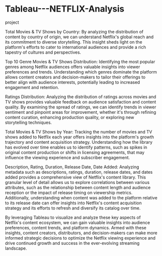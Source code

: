 # Tableau---NETFLIX-Analysis
project 

Total Movies & TV Shows by Country: 
By analyzing the distribution of content by country of origin, we can understand Netflix's global reach and its commitment to diverse storytelling. This insight sheds light on the platform's efforts to cater to international audiences and provide a rich tapestry of cultures and perspectives.

Top 10 Genre Movies & TV Shows Distribution: 
Identifying the most popular genres among Netflix audiences offers valuable insights into viewer preferences and trends. Understanding which genres dominate the platform allows content creators and decision-makers to tailor their offerings to better align with audience interests, potentially leading to increased engagement and retention.

Ratings Distribution: 
Analyzing the distribution of ratings across movies and TV shows provides valuable feedback on audience satisfaction and content quality. By examining the spread of ratings, we can identify trends in viewer sentiment and pinpoint areas for improvement, whether it's through refining content curation, enhancing production quality, or exploring new storytelling techniques.

Total Movies & TV Shows by Year: 
Tracking the number of movies and TV shows added to Netflix each year offers insights into the platform's growth trajectory and content acquisition strategy. Understanding how the library has evolved over time enables us to identify patterns, such as spikes in original content production or shifts in licensing agreements, that may influence the viewing experience and subscriber engagement.

Description, Rating, Duration, Release Date, Date Added: 
Analyzing metadata such as descriptions, ratings, duration, release dates, and dates added provides a comprehensive view of Netflix's content library. This granular level of detail allows us to explore correlations between various attributes, such as the relationship between content length and audience reception or the impact of release timing on viewership metrics. Additionally, understanding when content was added to the platform relative to its release date can offer insights into Netflix's content acquisition strategy and its efforts to refresh and diversify its catalog over time.

By leveraging Tableau to visualize and analyze these key aspects of Netflix's content ecosystem, we can gain valuable insights into audience preferences, content trends, and platform dynamics. Armed with these insights, content creators, distributors, and decision-makers can make more informed strategic decisions to optimize the Netflix viewing experience and drive continued growth and success in the ever-evolving streaming landscape.
